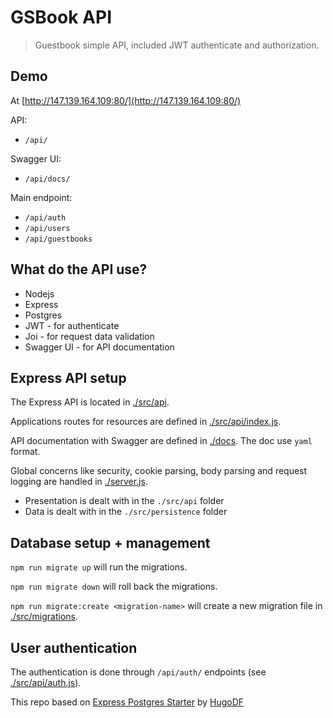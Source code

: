 # GSBook API

> Guestbook simple API, included JWT authenticate and authorization.

## Demo

At [http://147.139.164.109:80/](http://147.139.164.109:80/)

API:

+ `/api/`

Swagger UI:

+ `/api/docs/`

Main endpoint:

+ `/api/auth`
+ `/api/users`
+ `/api/guestbooks`

## What do the API use?

+ Nodejs
+ Express
+ Postgres
+ JWT - for authenticate
+ Joi - for request data validation
+ Swagger UI - for API documentation

## Express API setup

The Express API is located in [./src/api](./src/api).

Applications routes for resources are defined in [./src/api/index.js](./src/api/index.js).

API documentation with Swagger are defined in [./docs](./docs). The doc use `yaml` format.

Global concerns like security, cookie parsing, body parsing and request logging are handled in [./server.js](./server.js).

- Presentation is dealt with in the `./src/api` folder
- Data is dealt with in the `./src/persistence` folder

## Database setup + management

`npm run migrate up` will run the migrations.

`npm run migrate down` will roll back the migrations.

`npm run migrate:create <migration-name>`  will create a new migration file in [./src/migrations](./src/migrations).

## User authentication

The authentication is done through `/api/auth/` endpoints (see [./src/api/auth.js](./src/api/auth.js)).

This repo based on [Express Postgres Starter](https://github.com/HugoDF/express-postgres-starter/) by [HugoDF](https://github.com/HugoDF)